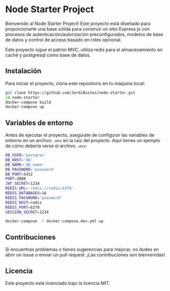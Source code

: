# Node Starter Project

Bienvenido al Node Starter Project! Este proyecto está diseñado para proporcionarte una base sólida para construir un sitio Express.js con procesos de autenticación/autorización preconfigurados, modelos de base de datos y control de acceso basado en roles opcional.

Este proyecto sigue el patrón MVC, utiliza redis para el almacenamiento en caché y postgresql como base de datos.

## Instalación

Para iniciar el proyecto, clona este repositorio en tu máquina local:

```bash
git clone https://github.com/JordiBustos/node-starter.git
cd node-starter
docker-compose build
docker-compose up
```

## Variables de entorno

Antes de ejecutar el proyecto, asegúrate de configurar las variables de entorno en un archivo `.env` en la raíz del proyecto. Aquí tienes un ejemplo de cómo debería verse el archivo `.env`:

```bash
DB_USER='postgres'
DB_HOST='db'
DB_NAME='db_name'
DB_PASSWORD='password'
DB_PORT=5432
PORT=3000
JWT_SECRET=1234
REDIS_URL='redis://redis:6379'
REDIS_DATABASES=16
REDIS_PASSWORD='password'
REDIS_HOST=redis
REDIS_PORT=6379
SESSION_SECRET=1234
```

```bash
docker-compose -f docker-compose.dev.yml up
```

## Contribuciones

Si encuentras problemas o tienes sugerencias para mejorar, no dudes en abrir un issue o enviar un pull request. ¡Las contribuciones son bienvenidas!

## Licencia

Este proyecto está licenciado bajo la licencia MIT.
